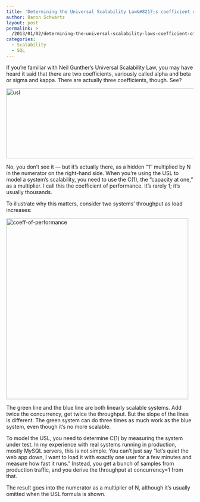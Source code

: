 ```yaml
---
title: 'Determining the Universal Scalability Law&#8217;s coefficient of performance'
author: Baron Schwartz
layout: post
permalink: >
  /2013/01/02/determining-the-universal-scalability-laws-coefficient-of-performance/
categories:
  - Scalability
  - SQL
---
```

If you&#8217;re familiar with Neil Gunther&#8217;s Universal Scalability Law, you may have heard it said that there are two coefficients, variously called alpha and beta or sigma and kappa. There are actually three coefficients, though. See?

<img src="http://www.xaprb.com/blog/wp-content/uploads/2013/01/usl.png" alt="usl" width="637" height="188" class="aligncenter size-full wp-image-3000" />

No, you don&#8217;t see it &#8212; but it&#8217;s actually there, as a hidden &#8220;1&#8243; multiplied by N in the numerator on the right-hand side. When you&#8217;re using the USL to model a system&#8217;s scalability, you need to use the C(1), the &#8220;capacity at one,&#8221; as a multiplier. I call this the coefficient of performance. It&#8217;s rarely 1; it&#8217;s usually thousands.

To illustrate why this matters, consider two systems&#8217; throughput as load increases:

<img src="http://www.xaprb.com/blog/wp-content/uploads/2013/01/coeff-of-performance.png" alt="coeff-of-performance" width="489" height="486" class="aligncenter size-full wp-image-3001" />

The green line and the blue line are both linearly scalable systems. Add twice the concurrency, get twice the throughput. But the slope of the lines is different. The green system can do three times as much work as the blue system, even though it&#8217;s no more scalable.

To model the USL, you need to determine C(1) by measuring the system under test. In my experience with real systems running in production, mostly MySQL servers, this is not simple. You can&#8217;t just say &#8220;let&#8217;s quiet the web app down, I want to load it with exactly one user for a few minutes and measure how fast it runs.&#8221; Instead, you get a bunch of samples from production traffic, and you derive the throughput at concurrency=1 from that.

The result goes into the numerator as a multiplier of N, although it&#8217;s usually omitted when the USL formula is shown.